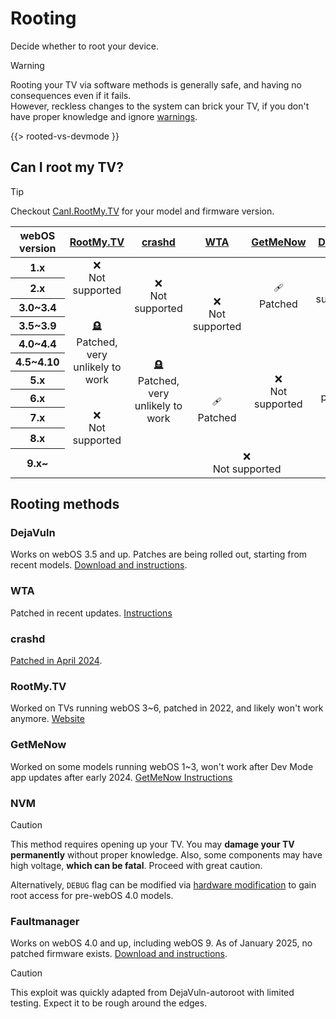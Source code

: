 # Rooting

Decide whether to root your device.

<style>
table.exploits tbody td {
  text-align: center;
}
</style>

> [!WARNING]
> Rooting your TV via software methods is generally safe, and having no consequences even if it fails.<br>
> However, reckless changes to the system can brick your TV, if you don't have proper knowledge and ignore
> [warnings](https://rootmy.tv/warning).

{{> rooted-vs-devmode }}

## Can I root my TV?

> [!TIP]
> Checkout [CanI.RootMy.TV](https://cani.rootmy.tv) for your model and firmware version.

<div class="table-responsive">
  <table class="table table-bordered exploits">
    <thead>
    <tr>
      <th class="text-nowrap">webOS version</th>
      <th class="text-center"><a href="#rootmytv">RootMy.TV</a></th>
      <th class="text-center"><a href="#crashd">crashd</a></th>
      <th class="text-center"><a href="#wta">WTA</a></th>
      <th class="text-center"><a href="#getmenow">GetMeNow</a></th>
      <th class="text-center"><a href="#dejavuln">DejaVuln</a></th>
      <th class="text-center"><a href="#nvm">NVM</a></th>
      <th class="text-center"><a href="#faultmanager">Faultmanager</a></th>
    </tr>
    </thead>
    <tbody>
    <tr>
      <th>1.x</th>
      <td rowspan="2">❌<br>Not supported</td>
      <td rowspan="4">❌<br>Not supported</td>
      <td rowspan="6">❌<br>Not supported</td>
      <td rowspan="4">🩹<br>Patched</td>
      <td rowspan="3">❌<br>Not supported</td>
      <td rowspan="4">✅<br>Supported</td>
      <td rowspan="3">❌<br>Not supported</td>
    </tr>
    <tr>
      <th>2.x</th>
    </tr>
    <tr>
      <th>3.0~3.4</th>
      <td rowspan="6">🪦<br>Patched, very unlikely to work</td>
    </tr>
    <tr>
      <th>3.5~3.9</th>
      <td rowspan="7">⌛<br>Being patched</td>
      <td rowspan="7">✅<br>Supported</td>
    </tr>
    <tr>
      <th>4.0~4.4</th>
      <td rowspan="6">🪦<br>Patched, very unlikely to work</td>
      <td rowspan="6">❌<br>Not supported</td>
      <td rowspan="6">❌<br>Not supported</td>
    </tr>
    <tr>
      <th>4.5~4.10</th>
    </tr>
    <tr>
      <th>5.x</th>
      <td rowspan="4">🩹<br>Patched</td>
    </tr>
    <tr>
      <th>6.x</th>
    </tr>
    <tr>
      <th>7.x</th>
      <td rowspan="2">❌<br>Not supported</td>
    </tr>
    <tr>
      <th>8.x</th>
    </tr>
    <tr>
      <th>9.x~</th>
      <td colspan="6">❌<br>Not supported</td>
    </tr>
    </tbody>
  </table>
</div>

## Rooting methods

### DejaVuln

Works on webOS 3.5 and up. Patches are being rolled out, starting from recent models.
[Download and instructions](https://github.com/throwaway96/dejavuln-autoroot).

### WTA

Patched in recent updates. [Instructions](/rooting/wta)

### crashd

[Patched in April 2024](https://gist.github.com/throwaway96/e811b0f7cc2a705a5a476a8dfa45e09f).

### RootMy.TV

Worked on TVs running webOS 3~6, patched in 2022, and likely won't work anymore. [Website](https://rootmy.tv/)

### GetMeNow

Worked on some models running webOS 1~3, won't work after Dev Mode app updates after early 2024.
[GetMeNow Instructions](/rooting/getmenow)

### NVM

> [!CAUTION]
> This method requires opening up your TV. You may **damage your TV permanently** without proper knowledge.
> Also, some components may have high voltage, **which can be fatal**. Proceed with great caution.

Alternatively, `DEBUG` flag can be modified
via [hardware modification](https://gist.github.com/throwaway96/827ff726981cc2cbc46a22a2ad7337a1) to gain
root access for pre-webOS 4.0 models.

### Faultmanager

Works on webOS 4.0 and up, including webOS 9. As of January 2025, no patched firmware exists.
[Download and instructions](https://github.com/throwaway96/faultmanager-autoroot).

> [!CAUTION]
> This exploit was quickly adapted from DejaVuln-autoroot with limited testing. Expect it to be rough around the edges.